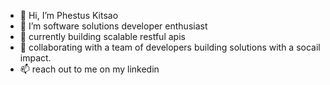 - 👋 Hi, I’m Phestus Kitsao
- 👀 I’m software solutions developer enthusiast
- 🌱 currently building scalable restful apis
- 💞️ collaborating with a team of developers building solutions with a socail impact.
- 📫 reach out to me on my linkedin <phestus kitsao />

<!---
nestah/nestah is a ✨ special ✨ repository because its `README.md` (this file) appears on your GitHub profile.
You can click the Preview link to take a look at your changes.
--->
